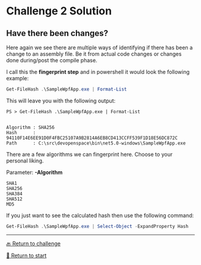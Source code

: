 # Challenge 2 Solution

## Have there been changes?

Here again we see there are multiple ways of identifying if there has been a change to an assembly file. Be it from actual code changes or changes done during/post the compile phase.

I call this the **fingerprint step** and in powershell it would look the following example:

```powershell
Get-FileHash .\SampleWpfApp.exe | Format-List
```

This will leave you with the following output:
```dos
PS > Get-FileHash .\SampleWpfApp.exe | Format-List


Algorithm : SHA256
Hash      : 94110F14E6EE91D0F4FBC25107A9B2814A6EB8CD413CCFF539F1D18E56DC872C
Path      : C:\src\devopenspace\bin\net5.0-windows\SampleWpfApp.exe
```

There are a few algorithms we can fingerprint here. Choose to your personal liking.

Parameter: **-Algorithm**
```
SHA1
SHA256
SHA384
SHA512
MD5
```

If you just want to see the calculated hash then use the following command:

```powershell
Get-FileHash .\SampleWpfApp.exe | Select-Object -ExpandProperty Hash
```

---------------------------------------
[🔙 Return to challenge](../challenge2.md)

[🚦 Return to start](../start.md)